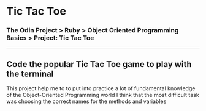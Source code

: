 # Tic Tac Toe
### The Odin Project > Ruby > Object Oriented Programming Basics > Project: Tic Tac Toe
---

## Code the popular Tic Tac Toe game to play with the terminal

This project help me to to put into practice a lot of fundamental knowledge of the Object-Oriented Programming world
I think that the most difficult task was choosing the correct names for the methods and variables